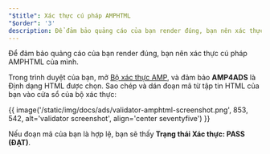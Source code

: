 ```yaml
---
"$title": Xác thực cú pháp AMPHTML
"$order": '3'
description: Để đảm bảo quảng cáo của bạn render đúng, bạn nên xác thực cú pháp AMPHTML của mình. Trong trình duyệt của bạn, mở Bộ xác thực AMP, và đảm bảo AMP4ADS là Định dạng HTML được chọn.
---
```


Để đảm bảo quảng cáo của bạn render đúng, bạn nên xác thực cú pháp AMPHTML của mình.

Trong trình duyệt của bạn, mở [Bộ xác thực AMP](https://validator.ampproject.org/#htmlFormat=AMP4ADS), và đảm bảo **AMP4ADS** là Định dạng HTML được chọn. Sao chép và dán đoạn mã từ tập tin HTML của bạn vào cửa sổ của bộ xác thực:

{{ image('/static/img/docs/ads/validator-amphtml-screenshot.png', 853, 542, alt='validator screenshot', align='center seventyfive') }}

Nếu đoạn mã của bạn là hợp lệ, bạn sẽ thấy **Trạng thái Xác thực: <span class="success-text">PASS</span> (ĐẠT)**.
